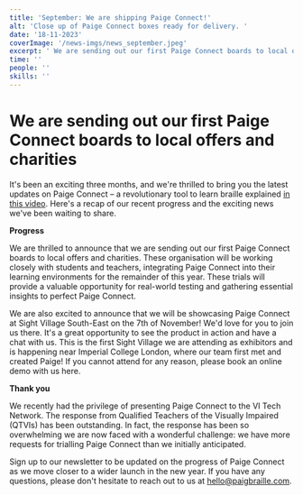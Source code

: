 ```yaml
---
title: 'September: We are shipping Paige Connect!'
alt: 'Close up of Paige Connect boxes ready for delivery. '
date: '18-11-2023'
coverImage: '/news-imgs/news_september.jpeg'
excerpt: ' We are sending out our first Paige Connect boards to local offers and charities '
time: ''
people: ''
skills: ''
---
```


# We are sending out our first Paige Connect boards to local offers and charities

It's been an exciting three months, and we're thrilled to bring you the latest updates on Paige Connect – a revolutionary tool to learn braille explained [in this video](https://www.youtube.com/watch?v=rnK82sIc45Q). Here's a recap of our recent progress and the exciting news we've been waiting to share.

**Progress**

We are thrilled to announce that we are sending out our first Paige Connect boards to local offers and charities. These organisation will be working closely with students and teachers, integrating Paige Connect into their learning environments for the remainder of this year. These trials will provide a valuable opportunity for real-world testing and gathering essential insights to perfect Paige Connect.

We are also excited to announce that we will be showcasing Paige Connect at Sight Village South-East on the 7th of November! We'd love for you to join us there. It's a great opportunity to see the product in action and have a chat with us. This is the first Sight Village we are attending as exhibitors and is happening near Imperial College London, where our team first met and created Paige! If you cannot attend for any reason, please book an online demo with us here.


**Thank you**

We recently had the privilege of presenting Paige Connect to the VI Tech Network. The response from Qualified Teachers of the Visually Impaired (QTVIs) has been outstanding. In fact, the response has been so overwhelming we are now faced with a wonderful challenge: we have more requests for trialling Paige Connect than we initially anticipated.

Sign up to our newsletter to be updated on the progress of Paige Connect as we move closer to a wider launch in the new year. If you have any questions, please don't hesitate to reach out to us at <hello@paigbraille.com>.